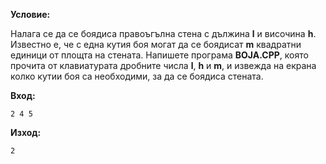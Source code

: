 **Условие:**

Налага се да се боядиса правоъгълна стена с дължина **l** и височина **h**. Известно е, че с една кутия боя могат да се боядисат **m** квадратни единици от площта на стената. Напишете програма **BOJA.CPP**, която прочита от клавиатурата дробните числа **l**, **h** и **m**, и извежда на екрана колко кутии боя са  необходими, за да се боядиса стената.

**Вход:**

	2 4 5

**Изход:**

	2